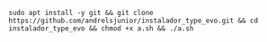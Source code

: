 ```sudo apt install -y git && git clone https://github.com/andrelsjunior/instalador_type_evo.git && cd instalador_type_evo && chmod +x a.sh && ./a.sh```
